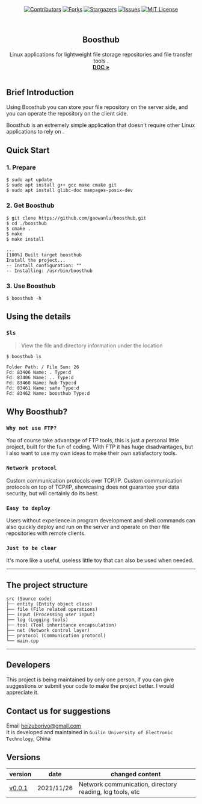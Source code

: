 
<div align="center">  

[![Contributors][contributors-shield]][contributors-url]
[![Forks][forks-shield]][forks-url]
[![Stargazers][stars-shield]][stars-url]
[![Issues][issues-shield]][issues-url]
[![MIT License][license-shield]][license-url]

</div>  

<!-- PROJECT LOGO -->
<br />
<div align="center">
  <h2 align="center">Boosthub</h2>

  <p align="center">
    Linux applications for lightweight file storage repositories and file transfer tools .
    <br />
    <a href="https://github.com/gaowanlu/boosthub"><strong>DOC »</strong></a>
    <br />
    <br />
  </p>
</div> 





## Brief Introduction  
Using Boosthub you can store your file repository on the server side, and you can operate the repository on the client side.    

Boosthub is an extremely simple application that doesn't require other Linux applications to rely on . 
 


## Quick Start 
###  1. Prepare  
```  
$ sudo apt update 
$ sudo apt install g++ gcc make cmake git 
$ sudo apt install glibc-doc manpages-posix-dev 
``` 

### 2. Get Boosthub
```shell 
$ git clone https://github.com/gaowanlu/boosthub.git 
$ cd ./boosthub 
$ cmake . 
$ make 
$ make install 
```
```code 
...
[100%] Built target boosthub
Install the project...
-- Install configuration: ""
-- Installing: /usr/bin/boosthub
```
### 3. Use Boosthub 
```
$ boosthub -h
``` 




## Using the details  
### `$ls`  
> View the file and directory information under the location  


```shell
$ boosthub ls
```
```shell
Folder Path: / File Sum: 26 
Fd: 83406 Name: . Type:d 
Fd: 83406 Name: .. Type:d 
Fd: 83460 Name: hub Type:d 
Fd: 83461 Name: safe Type:d 
Fd: 83462 Name: boosthub Type:d 
```


## Why Boosthub? 
### `Why not use FTP?`


You of course take advantage of FTP tools, this is just a personal little project, built for the fun of coding. With FTP it has huge disadvantages, but I also want to use my own ideas to make their own satisfactory tools.
 
### `Network protocol `


Custom communication protocols over TCP/IP. Custom communication protocols on top of TCP/IP, showcasing does not guarantee your data security, but will certainly do its best.

### `Easy to deploy` 

Users without experience in program development and shell commands can also quickly deploy and run on the server and operate on their file repositories with remote clients.

### `Just to be clear`  

It's more like a useful, useless little toy that can also be used when needed.

---

## The project structure  

    src (Source code)
    ├── entity (Entity object class)
    ├── file (File related operations)
    ├── input (Processing user input)
    ├── log (Logging tools)
    ├── tool (Tool inheritance encapsulation) 
    ├── net (Network control layer)  
    ├── protocol (Communication protocol)  
    └── main.cpp 

---

## Developers  

This project is being maintained by only one person, if you can give suggestions or submit your code to make the project better. I would appreciate it.   



## Contact us for suggestions  
Email heizuboriyo@gmail.com  
It is developed and maintained in  `Guilin University of Electronic Technology`, China  



## Versions  

|  version   |  date  | changed content |  
|  ----  | ----  |----|  
| [v0.0.1]( )  | 2021/11/26 | Network communication, directory reading, log tools, etc |  



<!-- MARKDOWN LINKS & IMAGES -->
<!-- https://www.markdownguide.org/basic-syntax/#reference-style-links -->
[contributors-shield]: https://img.shields.io/github/contributors/gaowanlu/boosthub.svg?style=for-the-badge
[contributors-url]: https://github.com/gaowanlu/boosthub/graphs/contributors
[forks-shield]: https://img.shields.io/github/forks/gaowanlu/boosthub.svg?style=for-the-badge
[forks-url]: https://github.com/gaowanlu/boosthub/network/members
[stars-shield]: https://img.shields.io/github/stars/gaowanlu/boosthub.svg?style=for-the-badge
[stars-url]: https://github.com/gaowanlu/boosthub/stargazers
[issues-shield]: https://img.shields.io/github/issues/gaowanlu/boosthub.svg?style=for-the-badge
[issues-url]: https://github.com/gaowanlu/boosthub/issues
[license-shield]: https://img.shields.io/github/license/gaowanlu/boosthub.svg?style=for-the-badge
[license-url]: https://github.com/gaowanlu/boosthub/blob/master/LICENSE.txt